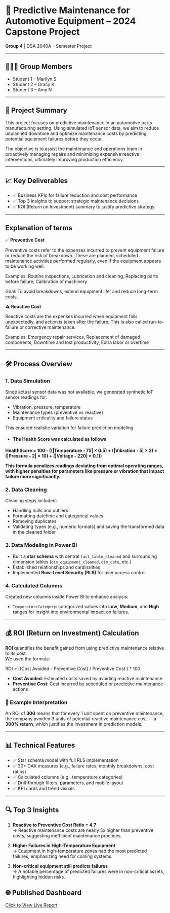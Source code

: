 # 🚗 Predictive Maintenance for Automotive Equipment – 2024 Capstone Project  
**Group 4** | DSA 2040A – Semester Project

---

## 👩🏽‍💻 Group Members  
- Student 1 – Marilyn S
- Student 2 – Gracy K
- Student 3 – Amy N 

---

## 📘 Project Summary  
This project focuses on predictive maintenance in an automotive parts manufacturing setting. Using simulated IoT sensor data, we aim to reduce unplanned downtime and optimize maintenance costs by predicting potential equipment failures before they occur.

The objective is to assist the maintenance and operations team in proactively managing repairs and minimizing expensive reactive interventions, ultimately improving production efficiency.

---

## 📈 Key Deliverables  
- ✅ Business KPIs for failure reduction and cost performance  
- ✅ Top 3 insights to support strategic maintenance decisions  
- ✅ ROI (Return on Investment) summary to justify predictive strategy

---

## Explanation of terms
✅ **Preventive Cost**

Preventive costs refer to the expenses incurred to prevent equipment failure or reduce the risk of breakdown. These are planned, scheduled maintenance activities performed regularly, even if the equipment appears to be working well.

Examples:
Routine inspections, Lubrication and cleaning, Replacing parts before failure, Calibration of machinery

Goal: To avoid breakdowns, extend equipment life, and reduce long-term costs.

⚠️ **Reactive Cost**

Reactive costs are the expenses incurred when equipment fails unexpectedly, and action is taken after the failure. This is also called run-to-failure or corrective maintenance.

Examples: Emergency repair services, Replacement of damaged components, Downtime and lost productivity, Extra labor or overtime

---

## 🛠️ Process Overview  

### 1. **Data Simulation**  
Since actual sensor data was not available, we generated synthetic IoT sensor readings for:
- Vibration, pressure, temperature  
- Maintenance types (preventive vs reactive)  
- Equipment criticality and failure status  

This ensured realistic variation for failure prediction modeling.

- #### The Health Score was calculated as follows

**HealthScore = 100 -
  ((|Temperature - 75| × 0.5) +
   (|Vibration - 5| × 2) +
   (|Pressure - 2| × 10) +
   (|Voltage - 220| × 0.1))**
   
 **This formula penalizes readings deviating from optimal operating ranges, with higher penalties for parameters like pressure or vibration that impact failure more significantly.**  


### 2. **Data Cleaning**  
Cleaning steps included:  
- Handling nulls and outliers  
- Formatting datetime and categorical values  
- Removing duplicates  
- Validating types (e.g., numeric formats) and saving the transformed data in the cleaned folder


### 3. **Data Modeling in Power BI**  
- Built a **star schema** with central `fact_table_cleaned` and surrounding dimension tables (`dim_equipment_cleaned`, `dim_date`, etc.)  
- Established relationships and cardinalities  
- Implemented **Row-Level Security (RLS)** for user access control  

### 4. **Calculated Columns**  
Created new columns inside Power BI to enhance analysis:
- `TemperatureCategory`: categorized values into **Low**, **Medium**, and **High** ranges for insight into environmental impact on failures.

---

## 💰 ROI (Return on Investment) Calculation  

**ROI** quantifies the benefit gained from using predictive maintenance relative to its cost.  
We used the formula:  

ROI = ((Cost Avoided - Preventive Cost) / Preventive Cost ) * 100



- **Cost Avoided**: Estimated costs saved by avoiding reactive maintenance  
- **Preventive Cost**: Cost incurred by scheduled or predictive maintenance actions

### 📌 Example Interpretation  
An ROI of **300** means that for every 1 unit spent on preventive maintenance, the company avoided 3 units of potential reactive maintenance cost — a **300% return**, which justifies the investment in prediction models.

---

## 📊 Technical Features  
- ✅ Star schema model with full RLS implementation  
- ✅ 30+ DAX measures (e.g., failure rates, monthly breakdowns, cost ratios)  
- ✅ Calculated columns (e.g., temperature categories)  
- ✅ Drill-through filters, parameters, and mobile layout  
- ✅ KPI cards and trend visuals  

---

## 🔍 Top 3 Insights  
1. **Reactive to Preventive Cost Ratio = 4.7**  
   → Reactive maintenance costs are nearly 5x higher than preventive costs, suggesting inefficient maintenance practices.  

2. **Higher Failures in High-Temperature Equipment**  
   → Equipment in high-temperature zones had the most predicted failures, emphasizing need for cooling systems.  

3. **Non-critical equipment still predicts failures**  
   → A notable percentage of predicted failures were in non-critical assets, highlighting hidden risks.



## 🌐 Published Dashboard  
[Click to View Live Report](https://app.powerbi.com/view?r=eyJrIjoiNzk4NzUwYzUtZjc1Yi00MjU0LWFmYjctZGQ5Y2RiY2I1MzQzIiwidCI6IjE2ZDgzZWU2LTI1NGEtNDY5ZC1hNmNjLTU0ZTJjYTIzMTNlNyIsImMiOjh9)

